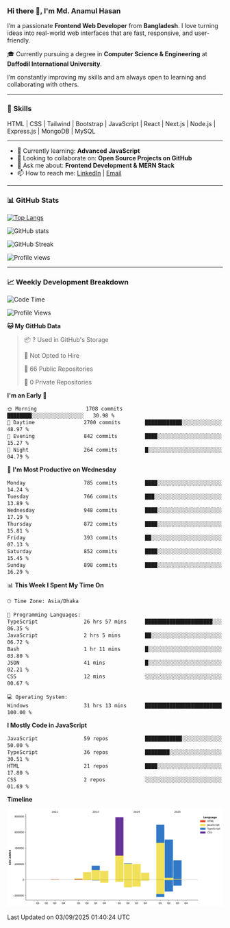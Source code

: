 ### Hi there 👋, I'm Md. Anamul Hasan

I’m a passionate **Frontend Web Developer** from **Bangladesh**. I love turning ideas into real-world web interfaces that are fast, responsive, and user-friendly.

🎓 Currently pursuing a degree in **Computer Science & Engineering** at **Daffodil International University**.

I’m constantly improving my skills and am always open to learning and collaborating with others.

---

### 🚀 Skills
HTML | CSS | Tailwind | Bootstrap | JavaScript | React | Next.js | Node.js | Express.js | MongoDB | MySQL 

---

- 🌱 Currently learning: **Advanced JavaScript**
- 👯 Looking to collaborate on: **Open Source Projects on GitHub**
- 💬 Ask me about: **Frontend Development & MERN Stack**
- 📫 How to reach me: [LinkedIn](https://www.linkedin.com/in/mdanamulhasan201) | [Email](mailto:anamulhasan3625@gmail.com)

---

### 📊 GitHub Stats

[![Top Langs](https://github-readme-stats.vercel.app/api/top-langs/?username=mdanamulhasan201&layout=compact)](https://github.com/anuraghazra/github-readme-stats)

![GitHub stats](https://github-readme-stats.vercel.app/api?username=mdanamulhasan201&show_icons=true&count_private=true&theme=tokyonight)

![GitHub Streak](https://streak-stats.demolab.com?user=mdanamulhasan201&theme=tokyonight)

![Profile views](https://gpvc.arturio.dev/mdanamulhasan201)

---

### 📈 Weekly Development Breakdown

<!--START_SECTION:waka-->
![Code Time](http://img.shields.io/badge/Code%20Time-626%20hrs%2059%20mins-blue)

![Profile Views](http://img.shields.io/badge/Profile%20Views-1-blue)

**🐱 My GitHub Data** 

> 📦 ? Used in GitHub's Storage 
 > 
> 🚫 Not Opted to Hire
 > 
> 📜 66 Public Repositories 
 > 
> 🔑 0 Private Repositories 
 > 
**I'm an Early 🐤** 

```text
🌞 Morning                1708 commits        ████████░░░░░░░░░░░░░░░░░   30.98 % 
🌆 Daytime                2700 commits        ████████████░░░░░░░░░░░░░   48.97 % 
🌃 Evening                842 commits         ████░░░░░░░░░░░░░░░░░░░░░   15.27 % 
🌙 Night                  264 commits         █░░░░░░░░░░░░░░░░░░░░░░░░   04.79 % 
```
📅 **I'm Most Productive on Wednesday** 

```text
Monday                   785 commits         ████░░░░░░░░░░░░░░░░░░░░░   14.24 % 
Tuesday                  766 commits         ███░░░░░░░░░░░░░░░░░░░░░░   13.89 % 
Wednesday                948 commits         ████░░░░░░░░░░░░░░░░░░░░░   17.19 % 
Thursday                 872 commits         ████░░░░░░░░░░░░░░░░░░░░░   15.81 % 
Friday                   393 commits         ██░░░░░░░░░░░░░░░░░░░░░░░   07.13 % 
Saturday                 852 commits         ████░░░░░░░░░░░░░░░░░░░░░   15.45 % 
Sunday                   898 commits         ████░░░░░░░░░░░░░░░░░░░░░   16.29 % 
```


📊 **This Week I Spent My Time On** 

```text
🕑︎ Time Zone: Asia/Dhaka

💬 Programming Languages: 
TypeScript               26 hrs 57 mins      ██████████████████████░░░   86.35 % 
JavaScript               2 hrs 5 mins        ██░░░░░░░░░░░░░░░░░░░░░░░   06.72 % 
Bash                     1 hr 11 mins        █░░░░░░░░░░░░░░░░░░░░░░░░   03.80 % 
JSON                     41 mins             █░░░░░░░░░░░░░░░░░░░░░░░░   02.21 % 
CSS                      12 mins             ░░░░░░░░░░░░░░░░░░░░░░░░░   00.67 % 

💻 Operating System: 
Windows                  31 hrs 13 mins      █████████████████████████   100.00 % 
```

**I Mostly Code in JavaScript** 

```text
JavaScript               59 repos            ████████████░░░░░░░░░░░░░   50.00 % 
TypeScript               36 repos            ████████░░░░░░░░░░░░░░░░░   30.51 % 
HTML                     21 repos            ████░░░░░░░░░░░░░░░░░░░░░   17.80 % 
CSS                      2 repos             ░░░░░░░░░░░░░░░░░░░░░░░░░   01.69 % 
```



**Timeline**

![Lines of Code chart](https://raw.githubusercontent.com/mdanamulhasan201/mdanamulhasan201/main/assets/bar_graph.png)


 Last Updated on 03/09/2025 01:40:24 UTC
<!--END_SECTION:waka-->
